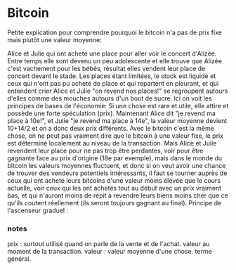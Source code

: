 # Bitcoin

Petite explication pour comprendre pourquoi le bitcoin n'a pas de prix fixe mais plutôt une valeur moyenne: 

Alice et Julie qui ont acheté une place pour aller voir le concert d'Alizée. Entre temps elle sont devenu un peu adolescente et elle trouve que Alizée c'est vachement pour les bébés, résultat elles vendent leur place de concert devant le stade. Les places étant limitées, le stock est liquidé et ceux qui n'ont pas pu acheté de place et qui repartent en pleurant, et qui entendent crier Alice et Julie "on revend nos places!" se regroupent autours d'elles comme des mouches autours d'un bout de sucre. Ici on voit les principes de bases de l'économie: Si une chose est rare et utile, elle attire et possède une forte spéculation (prix). Maintenant Alice dit "je revend ma place à 10e!", et Julie "je revend ma place à 14e", la valeur moyenne devient 10+14/2 et on a donc deux prix différents. Avec le bitcoin c'est la même chose, on ne peut pas vraiment dire que le bitcoin à une valeur fixe, le prix est déterminé localement au niveau de la transaction.
Mais Alice et Julie revendent leur place pour ne pas trop être perdantes, voir pour être gagnante face au prix d'origine (18e par exemple), mais dans le monde du bitcoin les valeurs moyennes fluctuent, et donc si on veut avoir une chance de trouver des vendeurs potentiels intéressants, il faut se tourner auprès de ceux qui ont acheté leurs bitcoins d'une valeur moins élévée que le cours actuelle, voir ceux qui les ont achetés tout au début avec un prix vraiment bas, et qui n'auront moins de répit à revendre leurs biens moins cher que ce qu'ils coutent réellement (ils seront toujours gagnant au final).
Principe de l'ascenseur graduel :



### notes

prix : surtout utilisé quand on parle de la vente et de l'achat. valeur au moment de la transaction.
valeur : valeur moyenne d'une chose. terme général.